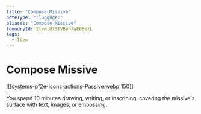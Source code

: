 ```yaml
---
title: "Compose Missive"
noteType: ":luggage:"
aliases: "Compose Missive"
foundryId: Item.UtSTVBen7wE0EozL
tags:
  - Item
---
```


# Compose Missive
![[systems-pf2e-icons-actions-Passive.webp|150]]

You spend 10 minutes drawing, writing, or inscribing, covering the missive's surface with text, images, or embossing.
